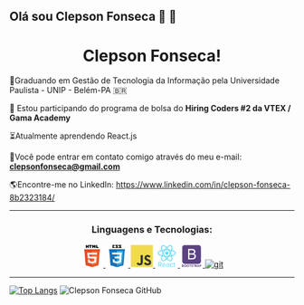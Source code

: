 ## Olá sou Clepson Fonseca 🚀 👋

<h1 align="center">Clepson Fonseca!</h1>

🥇Graduando em Gestão de Tecnologia da Informação pela Universidade Paulista - UNIP - Belém-PA 🇧🇷

📱 Estou participando do programa de bolsa do **Hiring Coders #2 da VTEX / Gama Academy**

⏳Atualmente aprendendo React.js

📃Você pode entrar em contato comigo através do meu e-mail: **clepsonfonseca@gmail.com**

🌎Encontre-me no LinkedIn: https://www.linkedin.com/in/clepson-fonseca-8b2323184/

<hr>

<h3 align="center">Linguagens e Tecnologias:</h3>

<p align="center" padding="30"> 
   <a href="https://www.w3.org/html/" target="_blank"> <img src="https://raw.githubusercontent.com/devicons/devicon/master/icons/html5/html5-original-wordmark.svg" alt="html5" width="40" height="40"/> </a> 
  <a href="https://www.w3schools.com/css/" target="_blank"> <img src="https://raw.githubusercontent.com/devicons/devicon/master/icons/css3/css3-original-wordmark.svg" alt="css3" width="40" height="40"/> </a> 
  <a href="https://developer.mozilla.org/en-US/docs/Web/JavaScript" target="_blank"> <img src="https://raw.githubusercontent.com/devicons/devicon/master/icons/javascript/javascript-original.svg" alt="javascript" width="40" height="40"/> </a> 
  <a href="https://reactjs.org/" target="_blank"> <img src="https://raw.githubusercontent.com/devicons/devicon/master/icons/react/react-original-wordmark.svg" alt="react" width="40" height="40"/> </a>
  <a href="https://getbootstrap.com" target="_blank"> <img src="https://raw.githubusercontent.com/devicons/devicon/master/icons/bootstrap/bootstrap-plain-wordmark.svg" alt="bootstrap" width="40" height="40"/> </a>
  <a href="https://git-scm.com/" target="_blank"> <img src="https://www.vectorlogo.zone/logos/git-scm/git-scm-icon.svg" alt="git" width="40" height="40"/> </a> 
 
</p>

<hr>

[![Top Langs](https://github-readme-stats.vercel.app/api/top-langs/?username=clepsonfonseca)](https://github.com/clepsonfonseca/github-readme-stats)      ![Clepson Fonseca GitHub](https://github-readme-stats.vercel.app/api?username=clepsonfonseca&theme=algolia&show_icons=true)






